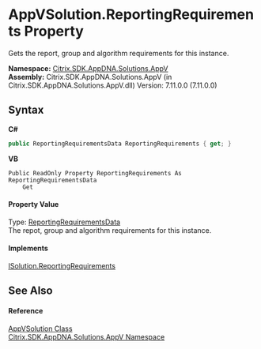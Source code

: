 # AppVSolution.ReportingRequirements Property 
 

Gets the report, group and algorithm requirements for this instance.

**Namespace:**&nbsp;<a href="a638ea88-d709-bd82-5735-d58961438ce5">Citrix.SDK.AppDNA.Solutions.AppV</a><br />**Assembly:**&nbsp;Citrix.SDK.AppDNA.Solutions.AppV (in Citrix.SDK.AppDNA.Solutions.AppV.dll) Version: 7.11.0.0 (7.11.0.0)

## Syntax

**C#**
```csharp
public ReportingRequirementsData ReportingRequirements { get; }
```

**VB**
```vbnet
Public ReadOnly Property ReportingRequirements As ReportingRequirementsData
	Get
```


#### Property Value
Type: <a href="619f2bac-6043-4fac-4b90-bd4c4eab74a5">ReportingRequirementsData</a><br />The repot, group and algorithm requirements for this instance.

#### Implements
<a href="6daf1c62-ab8d-431f-f9f9-14f8b059c5f2">ISolution.ReportingRequirements</a><br />

## See Also


#### Reference
<a href="d8488114-88aa-585b-c24c-ca05f94c160f">AppVSolution Class</a><br /><a href="a638ea88-d709-bd82-5735-d58961438ce5">Citrix.SDK.AppDNA.Solutions.AppV Namespace</a><br />